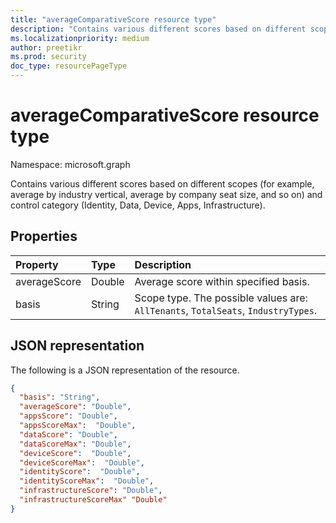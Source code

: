 ```yaml
---
title: "averageComparativeScore resource type"
description: "Contains various different scores based on different scopes."
ms.localizationpriority: medium
author: preetikr
ms.prod: security
doc_type: resourcePageType
---
```


#  averageComparativeScore resource type

Namespace: microsoft.graph

Contains various different scores based on different scopes (for example, average by industry vertical, average by company seat size, and so on) and control category (Identity, Data, Device, Apps, Infrastructure).

## Properties

|Property |Type |Description |
|:--|:--|:--|
|averageScore|Double|Average score within specified basis.|
|basis|String|Scope type. The possible values are: `AllTenants`, `TotalSeats`, `IndustryTypes`.|

## JSON representation

The following is a JSON representation of the resource.

<!-- {
  "blockType": "resource",
  "optionalProperties": [

  ],
  "@odata.type": "microsoft.graph.averageComparativeScore"
}-->

```json
{
  "basis": "String",
  "averageScore": "Double",
  "appsScore": "Double",
  "appsScoreMax":  "Double",
  "dataScore": "Double",
  "dataScoreMax": "Double",
  "deviceScore":  "Double",
  "deviceScoreMax":  "Double",
  "identityScore":  "Double",
  "identityScoreMax":  "Double",
  "infrastructureScore": "Double",
  "infrastructureScoreMax" "Double"
}

```


<!-- {
  "type": "#page.annotation",
  "description": "averageComparativeScore resource",
  "keywords": "",
  "section": "documentation",
  "tocPath": ""
}-->

